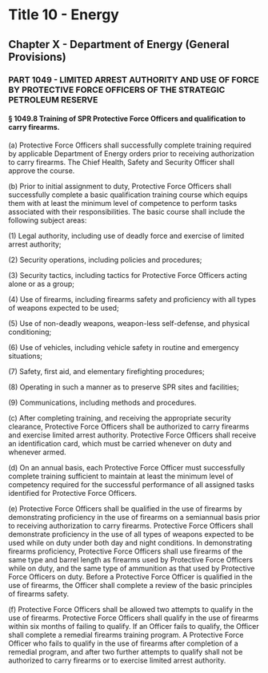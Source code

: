 
# Title 10 - Energy
## Chapter X - Department of Energy (General Provisions)
### PART 1049 - LIMITED ARREST AUTHORITY AND USE OF FORCE BY PROTECTIVE FORCE OFFICERS OF THE STRATEGIC PETROLEUM RESERVE
#### § 1049.8 Training of SPR Protective Force Officers and qualification to carry firearms.

(a) Protective Force Officers shall successfully complete training required by applicable Department of Energy orders prior to receiving authorization to carry firearms. The Chief Health, Safety and Security Officer shall approve the course.

(b) Prior to initial assignment to duty, Protective Force Officers shall successfully complete a basic qualification training course which equips them with at least the minimum level of competence to perform tasks associated with their responsibilities. The basic course shall include the following subject areas:

(1) Legal authority, including use of deadly force and exercise of limited arrest authority;

(2) Security operations, including policies and procedures;

(3) Security tactics, including tactics for Protective Force Officers acting alone or as a group;

(4) Use of firearms, including firearms safety and proficiency with all types of weapons expected to be used;

(5) Use of non-deadly weapons, weapon-less self-defense, and physical conditioning;

(6) Use of vehicles, including vehicle safety in routine and emergency situations;

(7) Safety, first aid, and elementary firefighting procedures;

(8) Operating in such a manner as to preserve SPR sites and facilities;

(9) Communications, including methods and procedures.

(c) After completing training, and receiving the appropriate security clearance, Protective Force Officers shall be authorized to carry firearms and exercise limited arrest authority. Protective Force Officers shall receive an identification card, which must be carried whenever on duty and whenever armed.

(d) On an annual basis, each Protective Force Officer must successfully complete training sufficient to maintain at least the minimum level of competency required for the successful performance of all assigned tasks identified for Protective Force Officers.

(e) Protective Force Officers shall be qualified in the use of firearms by demonstrating proficiency in the use of firearms on a semiannual basis prior to receiving authorization to carry firearms. Protective Force Officers shall demonstrate proficiency in the use of all types of weapons expected to be used while on duty under both day and night conditions. In demonstrating firearms proficiency, Protective Force Officers shall use firearms of the same type and barrel length as firearms used by Protective Force Officers while on duty, and the same type of ammunition as that used by Protective Force Officers on duty. Before a Protective Force Officer is qualified in the use of firearms, the Officer shall complete a review of the basic principles of firearms safety.

(f) Protective Force Officers shall be allowed two attempts to qualify in the use of firearms. Protective Force Officers shall qualify in the use of firearms within six months of failing to qualify. If an Officer fails to qualify, the Officer shall complete a remedial firearms training program. A Protective Force Officer who fails to qualify in the use of firearms after completion of a remedial program, and after two further attempts to qualify shall not be authorized to carry firearms or to exercise limited arrest authority.
